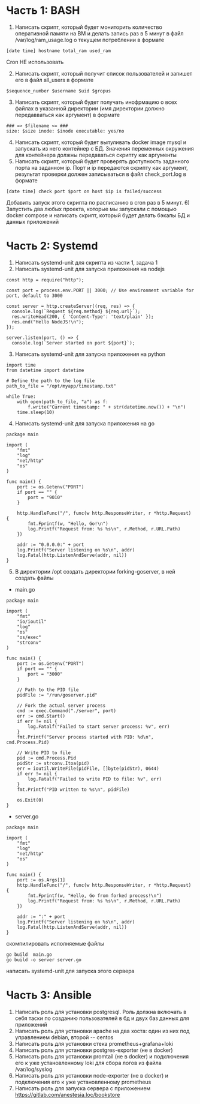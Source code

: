 # Часть 1: BASH
1) Написать скрипт, который будет мониторить количество оперативной памяти на ВМ и делать запись раз в 5 минут в файл /var/log/ram_usage.log о текущем потреблении в формате
```
[date time] hostname total_ram used_ram
```
Cron НЕ использовать

2) Написать скрипт, который получит список пользователей и запишет его в файл all_users в формате
```
$sequence_number $username $uid $gropus
```
3) Написать скрипт, который будет получать инофрмацию о всех файлах в указанной директории (имя директории должно передавваться как аргумент) в формате
```
### => $filename <= ###
size: $size inode: $inode executable: yes/no
```
4) Написать скрипт, который будет выпуливать docker image mysql и запускать из него контейнер с БД. Значения переменных окружения для контейнера должны передаваться скрипту как аргументы
5) Написать скрипт, который будет проверять доступность заданного порта на заданном ip. Порт и ip передаются скрипту как аргумент, результат проверки должен записываться в файл check_port.log в формате
```
[date time] check port $port on host $ip is failed/success
```
Добавить запуск этого скрипта по расписанию в cron раз в 5 минут.
6) Запустить два любых проекта, которые мы запускали с помощью docker compose и написать скрипт, который будет делать бэкапы БД и данных приложений
# Часть 2: Systemd
1) Написать systemd-unit для скрипта из части 1, задача 1
2) Написать systemd-unit для запуска приложения на nodejs
```
const http = require("http");

const port = process.env.PORT || 3000; // Use environment variable for port, default to 3000

const server = http.createServer((req, res) => {
  console.log(`Request ${req.method} ${req.url}`); 
  res.writeHead(200, { 'Content-Type': 'text/plain' });
  res.end("Hello NodeJS!\n"); 
});

server.listen(port, () => {
  console.log(`Server started on port ${port}`);

```
3) Написать systemd-unit для запуска приложения на python
```
import time
from datetime import datetime

# Define the path to the log file
path_to_file = "/opt/myapp/timestamp.txt" 

while True:
    with open(path_to_file, "a") as f:
        f.write("Current timestamp: " + str(datetime.now()) + "\n")
    time.sleep(10)
```
4) Написать systemd-unit для запуска приложения на go
```
package main

import (
	"fmt"
	"log"
	"net/http"
	"os"
)

func main() {
	port := os.Getenv("PORT")
	if port == "" {
		port = "9010"
	}

	http.HandleFunc("/", func(w http.ResponseWriter, r *http.Request) {
		fmt.Fprintf(w, "Hello, Go!\n")
		log.Printf("Request from: %s %s\n", r.Method, r.URL.Path)
	})

	addr := "0.0.0.0:" + port
	log.Printf("Server listening on %s\n", addr)
	log.Fatal(http.ListenAndServe(addr, nil))
}
```
5) В директории /opt создать директории forking-goserver, в ней создать файлы
- main.go
```
package main

import (
	"fmt"
	"io/ioutil"
	"log"
	"os"
	"os/exec"
	"strconv"
)

func main() {
	port := os.Getenv("PORT")
	if port == "" {
		port = "3000"
	}

	// Path to the PID file
	pidFile := "/run/goserver.pid"

	// Fork the actual server process
	cmd := exec.Command("./server", port) 
	err := cmd.Start()
	if err != nil {
		log.Fatalf("Failed to start server process: %v", err)
	}
	fmt.Printf("Server process started with PID: %d\n", cmd.Process.Pid)

	// Write PID to file
	pid := cmd.Process.Pid
	pidStr := strconv.Itoa(pid)
	err = ioutil.WriteFile(pidFile, []byte(pidStr), 0644)
	if err != nil {
		log.Fatalf("Failed to write PID to file: %v", err)
	}
	fmt.Printf("PID written to %s\n", pidFile)

	os.Exit(0)
}
```
- server.go
```
package main

import (
	"fmt"
	"log"
	"net/http"
	"os"
)

func main() {
	port := os.Args[1] 
	http.HandleFunc("/", func(w http.ResponseWriter, r *http.Request) {
		fmt.Fprintf(w, "Hello, Go from forked process!\n")
		log.Printf("Request from: %s %s\n", r.Method, r.URL.Path)
	})

	addr := ":" + port
	log.Printf("Server listening on %s\n", addr)
	log.Fatal(http.ListenAndServe(addr, nil))
}
```
скомпилировать исполняемые файлы
```
go build  main.go
go build -o server server.go
```
написать systemd-unit для запуска этого сервера
# Часть 3: Ansible
1) Написать роль для установки postgresql. Роль должна включать в себя таски по созданию пользователей в бд и двух баз данных для приложений
2) Написать роль для установки apache на два хоста: один из них под управлением debian, второй -- centos
3) Написать роль для установки стека prometheus+grafana+loki
4) Написать роль для установки postgres-exporter (не в docker)
5) Написать роль для установки promtail (не в docker) и подключения его к уже установленному loki для сбора логов из файла /var/log/syslog
6) Написать роль для установки node-exporter (не в docker) и подключения его к уже установленному prometheus
7) Написать роль для запуска сервера с приложением https://gitlab.com/anestesia.loc/bookstore

